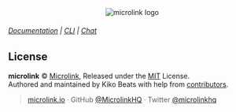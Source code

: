 <div align="center">
  <img src="https://cdn.microlink.io/banner/mql.png" alt="microlink logo">
</div>

###### [Documentation](https://microlink.io/mql) | [CLI](https://github.com/microlinkhq/cli) | [Chat](https://microlink.io/chat)

## License

**microlink** © [Microlink](https://microlink.io), Released under the [MIT](https://github.com/microlinkhq/sdk/blob/master/LICENSE.md) License.<br>
Authored and maintained by Kiko Beats with help from [contributors](https://github.com/microlinkhq/sdk/contributors).

> [microlink.io](https://microlink.io) · GitHub [@MicrolinkHQ](https://github.com/microlinkhq) · Twitter [@microlinkhq](https://twitter.com/microlinkhq)
